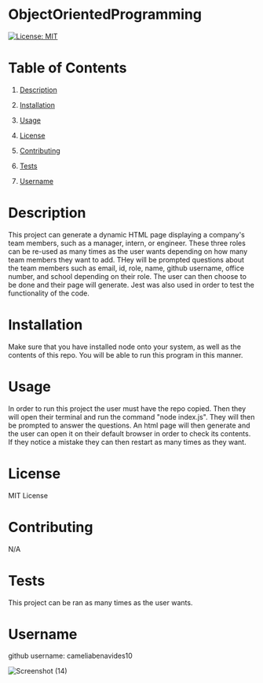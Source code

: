 # ObjectOrientedProgramming
 [![License: MIT](https://img.shields.io/badge/License-MIT-yellow.svg)](https://opensource.org/licenses/MIT) 

# Table of Contents
 1. [Description](#description) 
 2. [Installation](#installation) 
 3. [Usage](#usage) 
 4. [License](#license)
     
 5. [Contributing](#contributing) 
 6. [Tests](#tests) 
 7. [Username](#username) 

# Description
This project can generate a dynamic HTML page displaying a company's team members, such as a manager, intern, or engineer. These three roles can be re-used as many times as the user wants depending on how many team members they want to add. THey will be prompted questions about the team members such as email, id, role, name, github username, office number, and school depending on their role. The user can then choose to be done and their page will generate. Jest was also used in order to test the functionality of the code. 

# Installation
Make sure that you have installed node onto your system, as well as the contents of this repo. You will be able to run this program in this manner.

# Usage
In order to run this project the user must have the repo copied. Then they will open their terminal and run the command "node index.js". They will then be prompted to answer the questions. An html page will then generate and the user can open it on their default browser in order to check its contents. If they notice a mistake they can then restart as many times as they want. 

# License
MIT License

# Contributing
N/A

# Tests
This project can be ran as many times as the user wants.

# Username
github username: cameliabenavides10

![Screenshot (14)](https://user-images.githubusercontent.com/118211489/216179503-05bd6207-cfdb-4bcc-85a2-a7a4459a4940.png)



